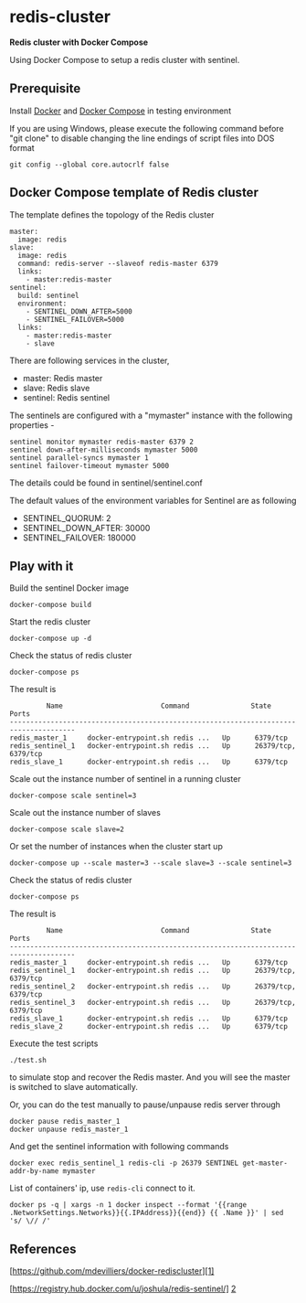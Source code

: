 # redis-cluster 
**Redis cluster with Docker Compose** 

Using Docker Compose to setup a redis cluster with sentinel.

## Prerequisite

Install [Docker][4] and [Docker Compose][3] in testing environment

If you are using Windows, please execute the following command before "git clone" to disable changing the line endings of script files into DOS format

```
git config --global core.autocrlf false
```

## Docker Compose template of Redis cluster

The template defines the topology of the Redis cluster

```
master:
  image: redis
slave:
  image: redis
  command: redis-server --slaveof redis-master 6379
  links:
    - master:redis-master
sentinel:
  build: sentinel
  environment:
    - SENTINEL_DOWN_AFTER=5000
    - SENTINEL_FAILOVER=5000    
  links:
    - master:redis-master
    - slave
```

There are following services in the cluster,

* master: Redis master
* slave:  Redis slave
* sentinel: Redis sentinel


The sentinels are configured with a "mymaster" instance with the following properties -

```
sentinel monitor mymaster redis-master 6379 2
sentinel down-after-milliseconds mymaster 5000
sentinel parallel-syncs mymaster 1
sentinel failover-timeout mymaster 5000
```

The details could be found in sentinel/sentinel.conf

The default values of the environment variables for Sentinel are as following

* SENTINEL_QUORUM: 2
* SENTINEL_DOWN_AFTER: 30000
* SENTINEL_FAILOVER: 180000



## Play with it

Build the sentinel Docker image

```
docker-compose build
```

Start the redis cluster

```
docker-compose up -d
```

Check the status of redis cluster

```
docker-compose ps
```

The result is 

```
         Name                        Command               State          Ports        
--------------------------------------------------------------------------------------
redis_master_1     docker-entrypoint.sh redis ...   Up      6379/tcp            
redis_sentinel_1   docker-entrypoint.sh redis ...   Up      26379/tcp, 6379/tcp 
redis_slave_1      docker-entrypoint.sh redis ...   Up      6379/tcp     
```

Scale out the instance number of sentinel in a running cluster

```
docker-compose scale sentinel=3
```

Scale out the instance number of slaves

```
docker-compose scale slave=2
```
Or set the number of instances when the cluster start up
```
docker-compose up --scale master=3 --scale slave=3 --scale sentinel=3
```

Check the status of redis cluster

```
docker-compose ps
```

The result is 

```
         Name                        Command               State          Ports        
--------------------------------------------------------------------------------------
redis_master_1     docker-entrypoint.sh redis ...   Up      6379/tcp            
redis_sentinel_1   docker-entrypoint.sh redis ...   Up      26379/tcp, 6379/tcp 
redis_sentinel_2   docker-entrypoint.sh redis ...   Up      26379/tcp, 6379/tcp 
redis_sentinel_3   docker-entrypoint.sh redis ...   Up      26379/tcp, 6379/tcp 
redis_slave_1      docker-entrypoint.sh redis ...   Up      6379/tcp            
redis_slave_2      docker-entrypoint.sh redis ...   Up      6379/tcp            
```

Execute the test scripts
```
./test.sh
```
to simulate stop and recover the Redis master. And you will see the master is switched to slave automatically. 

Or, you can do the test manually to pause/unpause redis server through

```
docker pause redis_master_1
docker unpause redis_master_1
```
And get the sentinel information with following commands

```
docker exec redis_sentinel_1 redis-cli -p 26379 SENTINEL get-master-addr-by-name mymaster
```

List of containers' ip, use `redis-cli` connect to it.

`docker ps -q | xargs -n 1 docker inspect --format '{{range .NetworkSettings.Networks}}{{.IPAddress}}{{end}} {{ .Name }}' | sed 's/ \// /'`

## References

[https://github.com/mdevilliers/docker-rediscluster][1]

[https://registry.hub.docker.com/u/joshula/redis-sentinel/] [2]

[1]: https://github.com/mdevilliers/docker-rediscluster
[2]: https://registry.hub.docker.com/u/joshula/redis-sentinel/
[3]: https://docs.docker.com/compose/
[4]: https://www.docker.com


